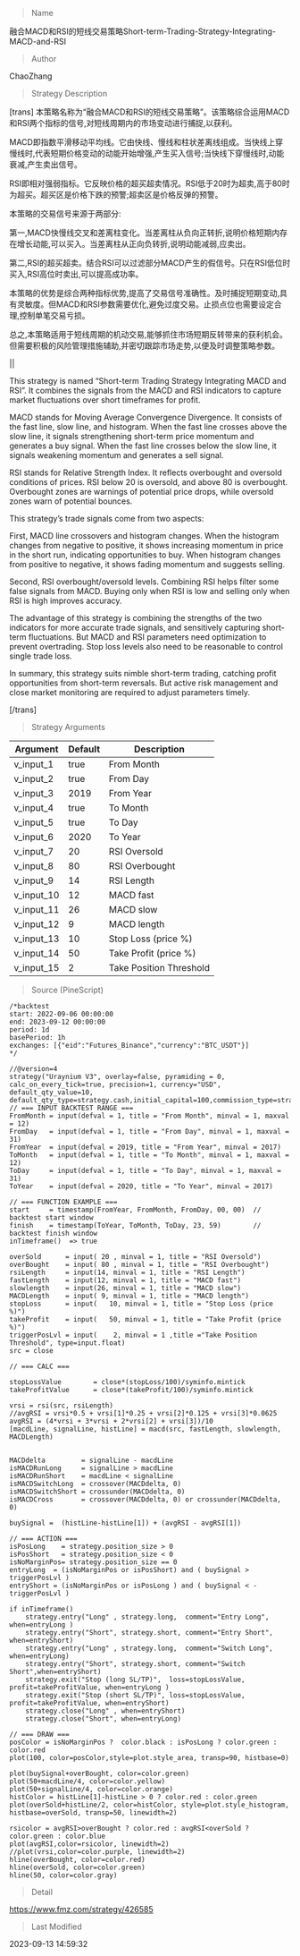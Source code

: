 
> Name

融合MACD和RSI的短线交易策略Short-term-Trading-Strategy-Integrating-MACD-and-RSI

> Author

ChaoZhang

> Strategy Description



[trans]
本策略名称为“融合MACD和RSI的短线交易策略”。该策略综合运用MACD和RSI两个指标的信号,对短线周期内的市场变动进行捕捉,以获利。

MACD即指数平滑移动平均线。它由快线、慢线和柱状差离线组成。当快线上穿慢线时,代表短期价格变动的动能开始增强,产生买入信号;当快线下穿慢线时,动能衰减,产生卖出信号。

RSI即相对强弱指标。它反映价格的超买超卖情况。RSI低于20时为超卖,高于80时为超买。超买区是价格下跌的预警;超卖区是价格反弹的预警。

本策略的交易信号来源于两部分:

第一,MACD快慢线交叉和差离柱变化。当差离柱从负向正转折,说明价格短期内存在增长动能,可以买入。当差离柱从正向负转折,说明动能减弱,应卖出。

第二,RSI的超买超卖。结合RSI可以过滤部分MACD产生的假信号。只在RSI低位时买入,RSI高位时卖出,可以提高成功率。

本策略的优势是综合两种指标优势,提高了交易信号准确性。及时捕捉短期变动,具有灵敏度。但MACD和RSI参数需要优化,避免过度交易。止损点位也需要设定合理,控制单笔交易亏损。

总之,本策略适用于短线周期的机动交易,能够抓住市场短期反转带来的获利机会。但需要积极的风险管理措施辅助,并密切跟踪市场走势,以便及时调整策略参数。



||

This strategy is named “Short-term Trading Strategy Integrating MACD and RSI”. It combines the signals from the MACD and RSI indicators to capture market fluctuations over short timeframes for profit.

MACD stands for Moving Average Convergence Divergence. It consists of the fast line, slow line, and histogram. When the fast line crosses above the slow line, it signals strengthening short-term price momentum and generates a buy signal. When the fast line crosses below the slow line, it signals weakening momentum and generates a sell signal.

RSI stands for Relative Strength Index. It reflects overbought and oversold conditions of prices. RSI below 20 is oversold, and above 80 is overbought. Overbought zones are warnings of potential price drops, while oversold zones warn of potential bounces.

This strategy’s trade signals come from two aspects:

First, MACD line crossovers and histogram changes. When the histogram changes from negative to positive, it shows increasing momentum in price in the short run, indicating opportunities to buy. When histogram changes from positive to negative, it shows fading momentum and suggests selling.

Second, RSI overbought/oversold levels. Combining RSI helps filter some false signals from MACD. Buying only when RSI is low and selling only when RSI is high improves accuracy.

The advantage of this strategy is combining the strengths of the two indicators for more accurate trade signals, and sensitively capturing short-term fluctuations. But MACD and RSI parameters need optimization to prevent overtrading. Stop loss levels also need to be reasonable to control single trade loss.

In summary, this strategy suits nimble short-term trading, catching profit opportunities from short-term reversals. But active risk management and close market monitoring are required to adjust parameters timely.

[/trans]

> Strategy Arguments



|Argument|Default|Description|
|----|----|----|
|v_input_1|true|From Month|
|v_input_2|true|From Day|
|v_input_3|2019|From Year|
|v_input_4|true|To Month|
|v_input_5|true|To Day|
|v_input_6|2020|To Year|
|v_input_7|20|RSI Oversold|
|v_input_8|80|RSI Overbought|
|v_input_9|14|RSI Length|
|v_input_10|12|MACD fast|
|v_input_11|26|MACD slow|
|v_input_12|9|MACD length|
|v_input_13|10|Stop Loss (price %)|
|v_input_14|50|Take Profit (price %)|
|v_input_15|2|Take Position Threshold|


> Source (PineScript)

``` pinescript
/*backtest
start: 2022-09-06 00:00:00
end: 2023-09-12 00:00:00
period: 1d
basePeriod: 1h
exchanges: [{"eid":"Futures_Binance","currency":"BTC_USDT"}]
*/

//@version=4
strategy("Uraynium V3", overlay=false, pyramiding = 0, calc_on_every_tick=true, precision=1, currency="USD", default_qty_value=10, default_qty_type=strategy.cash,initial_capital=100,commission_type=strategy.commission.percent,commission_value=0.1) 
// === INPUT BACKTEST RANGE ===
FromMonth = input(defval = 1, title = "From Month", minval = 1, maxval = 12)
FromDay   = input(defval = 1, title = "From Day", minval = 1, maxval = 31)
FromYear  = input(defval = 2019, title = "From Year", minval = 2017)
ToMonth   = input(defval = 1, title = "To Month", minval = 1, maxval = 12)
ToDay     = input(defval = 1, title = "To Day", minval = 1, maxval = 31)
ToYear    = input(defval = 2020, title = "To Year", minval = 2017)

// === FUNCTION EXAMPLE ===
start     = timestamp(FromYear, FromMonth, FromDay, 00, 00)  // backtest start window
finish    = timestamp(ToYear, ToMonth, ToDay, 23, 59)        // backtest finish window
inTimeframe()  => true

overSold      = input( 20 , minval = 1, title = "RSI Oversold")
overBought    = input( 80 , minval = 1, title = "RSI Overbought")
rsiLength     = input(14, minval = 1, title = "RSI Length")
fastLength    = input(12, minval = 1, title = "MACD fast")
slowlength    = input(26, minval = 1, title = "MACD slow")
MACDLength    = input( 9, minval = 1, title = "MACD length")
stopLoss      = input(   10, minval = 1, title = "Stop Loss (price %)")
takeProfit    = input(   50, minval = 1, title = "Take Profit (price %)")
triggerPosLvl = input(    2, minval = 1 ,title ="Take Position Threshold", type=input.float)
src = close

// === CALC ===

stopLossValue        = close*(stopLoss/100)/syminfo.mintick
takeProfitValue      = close*(takeProfit/100)/syminfo.mintick

vrsi = rsi(src, rsiLength)
//avgRSI = vrsi*0.5 + vrsi[1]*0.25 + vrsi[2]*0.125 + vrsi[3]*0.0625
avgRSI = (4*vrsi + 3*vrsi + 2*vrsi[2] + vrsi[3])/10
[macdLine, signalLine, histLine] = macd(src, fastLength, slowlength, MACDLength)


MACDdelta         = signalLine - macdLine
isMACDRunLong     = signalLine > macdLine
isMACDRunShort    = macdLine < signalLine
isMACDSwitchLong  = crossover(MACDdelta, 0)
isMACDSwitchShort = crossunder(MACDdelta, 0)
isMACDCross       = crossover(MACDdelta, 0) or crossunder(MACDdelta, 0)

buySignal =  (histLine-histLine[1]) + (avgRSI - avgRSI[1])

// === ACTION ===
isPosLong    = strategy.position_size > 0
isPosShort   = strategy.position_size < 0
isNoMarginPos= strategy.position_size == 0
entryLong  = (isNoMarginPos or isPosShort) and ( buySignal >  triggerPosLvl )
entryShort = (isNoMarginPos or isPosLong ) and ( buySignal < -triggerPosLvl ) 

if inTimeframe()
    strategy.entry("Long" , strategy.long,  comment="Entry Long",  when=entryLong )
    strategy.entry("Short", strategy.short, comment="Entry Short", when=entryShort)
    strategy.entry("Long" , strategy.long,  comment="Switch Long", when=entryLong)
    strategy.entry("Short", strategy.short, comment="Switch Short",when=entryShort)
    strategy.exit("Stop (long SL/TP)",  loss=stopLossValue, profit=takeProfitValue, when=entryLong )  
    strategy.exit("Stop (short SL/TP)", loss=stopLossValue, profit=takeProfitValue, when=entryShort)  
    strategy.close("Long" , when=entryShort)
    strategy.close("Short", when=entryLong)    

// === DRAW ===
posColor = isNoMarginPos ?  color.black : isPosLong ? color.green : color.red
plot(100, color=posColor,style=plot.style_area, transp=90, histbase=0)
        
plot(buySignal+overBought, color=color.green)
plot(50+macdLine/4, color=color.yellow)
plot(50+signalLine/4, color=color.orange)
histColor = histLine[1]-histLine > 0 ? color.red : color.green
plot(overSold+histLine/2, color=histColor, style=plot.style_histogram, histbase=overSold, transp=50, linewidth=2)

rsicolor = avgRSI>overBought ? color.red : avgRSI<overSold ? color.green : color.blue
plot(avgRSI,color=rsicolor, linewidth=2)
//plot(vrsi,color=color.purple, linewidth=2)
hline(overBought, color=color.red)
hline(overSold, color=color.green)
hline(50, color=color.gray)

```

> Detail

https://www.fmz.com/strategy/426585

> Last Modified

2023-09-13 14:59:32
